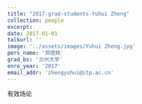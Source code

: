 ```yaml
---
title: "2017-grad-students-Yuhui Zheng"
collection: people
excerpt: 
date: 2017-01-01
talkurl: ''
image: '../assets/images/Yuhui Zheng.jpg'
pers_name: '郑煜辉'
grad_bs: '兰州大学'
enro_year: '2017' 
email_addr: 'zhengyuhui@itp.ac.cn'
---
```



有效场论




